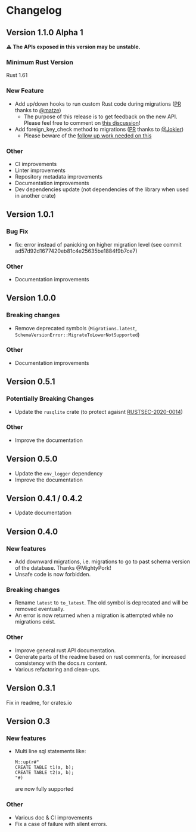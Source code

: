 # Changelog

## Version 1.1.0 Alpha 1

**⚠️ The APIs exposed in this version may be unstable.**

### Minimum Rust Version

Rust 1.61

### New Feature

* Add up/down hooks to run custom Rust code during migrations ([PR](https://github.com/cljoly/rusqlite_migration/pull/28) thanks to [@matze](https://github.com/matze))
  * The purpose of this release is to get feedback on the new API. Please feel free to comment on [this discussion](https://github.com/cljoly/rusqlite_migration/discussions/36)!
* Add foreign_key_check method to migrations ([PR](https://github.com/cljoly/rusqlite_migration/pull/20) thanks to [@Jokler](https://github.com/Jokler))
  * Please beware of the [follow up work needed on this](https://github.com/cljoly/rusqlite_migration/issues/4#issuecomment-1166363260)

### Other

* CI improvements
* Linter improvements
* Repository metadata improvements
* Documentation improvements
* Dev dependencies update (not dependencies of the library when used in another crate)

## Version 1.0.1

### Bug Fix

* fix: error instead of panicking on higher migration level (see commit ad57d92d1677420eb81c4e25635be1884f9b7ce7)

### Other

* Documentation improvements

## Version 1.0.0

### Breaking changes

* Remove deprecated symbols (`Migrations.latest`, `SchemaVersionError::MigrateToLowerNotSupported`)

### Other

* Documentation improvements

## Version 0.5.1

### Potentially Breaking Changes
- Update the `rusqlite` crate (to protect agaisnt [RUSTSEC-2020-0014](https://rustsec.org/advisories/RUSTSEC-2020-0014.html))

### Other
- Improve the documentation

## Version 0.5.0

- Update the `env_logger` dependency
- Improve the documentation

## Version 0.4.1 / 0.4.2

- Update documentation

## Version 0.4.0

### New features

- Add downward migrations, i.e. migrations to go to past schema version of the database. Thanks @MightyPork!
- Unsafe code is now forbidden.

### Breaking changes

- Rename `latest` to `to_latest`. The old symbol is deprecated and will be removed eventually.
- An error is now returned when a migration is attempted while no migrations exist.

### Other

- Improve general rust API documentation.
- Generate parts of the readme based on rust comments, for increased consistency with the docs.rs content.
- Various refactoring and clean-ups.

## Version 0.3.1

Fix in readme, for crates.io

## Version 0.3

### New features

- Multi line sql statements like:
	```
	M::up(r#"
	CREATE TABLE t1(a, b);
	CREATE TABLE t2(a, b);
	"#)
	```
    are now fully supported

### Other

- Various doc & CI improvements
- Fix a case of failure with silent errors.


